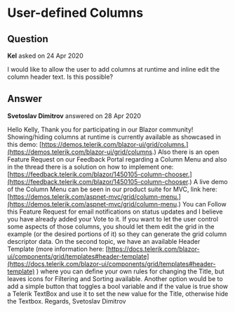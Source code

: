 # User-defined Columns

## Question

**Kel** asked on 24 Apr 2020

I would like to allow the user to add columns at runtime and inline edit the column header text. Is this possible?

## Answer

**Svetoslav Dimitrov** answered on 28 Apr 2020

Hello Kelly, Thank you for participating in our Blazor community! Showing/hiding columns at runtime is currently available as showcased in this demo: [https://demos.telerik.com/blazor-ui/grid/columns.](https://demos.telerik.com/blazor-ui/grid/columns.) Also there is an open Feature Request on our Feedback Portal regarding a Column Menu and also in the thread there is a solution on how to implement one: [https://feedback.telerik.com/blazor/1450105-column-chooser.](https://feedback.telerik.com/blazor/1450105-column-chooser.) A live demo of the Column Menu can be seen in our product suite for MVC, link here: [https://demos.telerik.com/aspnet-mvc/grid/column-menu.](https://demos.telerik.com/aspnet-mvc/grid/column-menu.) You can Follow this Feature Request for email notifications on status updates and I believe you have already added your Vote to it. If you want to let the user control some aspects of those columns, you should let them edit the grid in the example (or the desired portions of it) so they can generate the grid column descriptor data. On the second topic, we have an available Header Template (more information here: [https://docs.telerik.com/blazor-ui/components/grid/templates#header-template](https://docs.telerik.com/blazor-ui/components/grid/templates#header-template) ) where you can define your own rules for changing the Title, but leaves icons for Filtering and Sorting available. Another option would be to add a simple button that toggles a bool variable and if the value is true show a Telerik TextBox and use it to set the new value for the Title, otherwise hide the Textbox. Regards, Svetoslav Dimitrov
